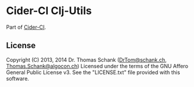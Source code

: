 # Cider-CI Clj-Utils

Part of [Cider-CI](https://github.com/cider-ci/cider-ci). 

## License

Copyright (C) 2013, 2014 Dr. Thomas Schank  (DrTom@schank.ch, Thomas.Schank@algocon.ch)
Licensed under the terms of the GNU Affero General Public License v3.
See the "LICENSE.txt" file provided with this software.


